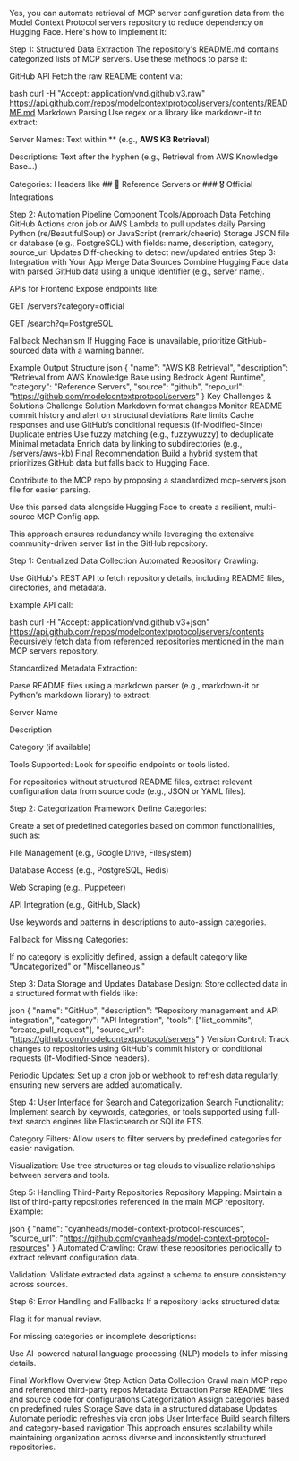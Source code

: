 Yes, you can automate retrieval of MCP server configuration data from the Model Context Protocol servers repository to reduce dependency on Hugging Face. Here's how to implement it:

Step 1: Structured Data Extraction
The repository's README.md contains categorized lists of MCP servers. Use these methods to parse it:

GitHub API
Fetch the raw README content via:

bash
curl -H "Accept: application/vnd.github.v3.raw" \
https://api.github.com/repos/modelcontextprotocol/servers/contents/README.md
Markdown Parsing
Use regex or a library like markdown-it to extract:

Server Names: Text within ** (e.g., **AWS KB Retrieval**)

Descriptions: Text after the hyphen (e.g., Retrieval from AWS Knowledge Base...)

Categories: Headers like ## 🌟 Reference Servers or ### 🎖️ Official Integrations

Step 2: Automation Pipeline
Component	Tools/Approach
Data Fetching	GitHub Actions cron job or AWS Lambda to pull updates daily
Parsing	Python (re/BeautifulSoup) or JavaScript (remark/cheerio)
Storage	JSON file or database (e.g., PostgreSQL) with fields: name, description, category, source_url
Updates	Diff-checking to detect new/updated entries
Step 3: Integration with Your App
Merge Data Sources
Combine Hugging Face data with parsed GitHub data using a unique identifier (e.g., server name).

APIs for Frontend
Expose endpoints like:

GET /servers?category=official

GET /search?q=PostgreSQL

Fallback Mechanism
If Hugging Face is unavailable, prioritize GitHub-sourced data with a warning banner.

Example Output Structure
json
{
  "name": "AWS KB Retrieval",
  "description": "Retrieval from AWS Knowledge Base using Bedrock Agent Runtime",
  "category": "Reference Servers",
  "source": "github",
  "repo_url": "https://github.com/modelcontextprotocol/servers"
}
Key Challenges & Solutions
Challenge	Solution
Markdown format changes	Monitor README commit history and alert on structural deviations
Rate limits	Cache responses and use GitHub’s conditional requests (If-Modified-Since)
Duplicate entries	Use fuzzy matching (e.g., fuzzywuzzy) to deduplicate
Minimal metadata	Enrich data by linking to subdirectories (e.g., /servers/aws-kb)
Final Recommendation
Build a hybrid system that prioritizes GitHub data but falls back to Hugging Face.

Contribute to the MCP repo by proposing a standardized mcp-servers.json file for easier parsing.

Use this parsed data alongside Hugging Face to create a resilient, multi-source MCP Config app.

This approach ensures redundancy while leveraging the extensive community-driven server list in the GitHub repository.


Step 1: Centralized Data Collection
Automated Repository Crawling:

Use GitHub's REST API to fetch repository details, including README files, directories, and metadata.

Example API call:

bash
curl -H "Accept: application/vnd.github.v3+json" https://api.github.com/repos/modelcontextprotocol/servers/contents
Recursively fetch data from referenced repositories mentioned in the main MCP servers repository.

Standardized Metadata Extraction:

Parse README files using a markdown parser (e.g., markdown-it or Python's markdown library) to extract:

Server Name

Description

Category (if available)

Tools Supported: Look for specific endpoints or tools listed.

For repositories without structured README files, extract relevant configuration data from source code (e.g., JSON or YAML files).

Step 2: Categorization Framework
Define Categories:

Create a set of predefined categories based on common functionalities, such as:

File Management (e.g., Google Drive, Filesystem)

Database Access (e.g., PostgreSQL, Redis)

Web Scraping (e.g., Puppeteer)

API Integration (e.g., GitHub, Slack)

Use keywords and patterns in descriptions to auto-assign categories.

Fallback for Missing Categories:

If no category is explicitly defined, assign a default category like "Uncategorized" or "Miscellaneous."

Step 3: Data Storage and Updates
Database Design:
Store collected data in a structured format with fields like:

json
{
    "name": "GitHub",
    "description": "Repository management and API integration",
    "category": "API Integration",
    "tools": ["list_commits", "create_pull_request"],
    "source_url": "https://github.com/modelcontextprotocol/servers"
}
Version Control:
Track changes to repositories using GitHub's commit history or conditional requests (If-Modified-Since headers).

Periodic Updates:
Set up a cron job or webhook to refresh data regularly, ensuring new servers are added automatically.

Step 4: User Interface for Search and Categorization
Search Functionality:
Implement search by keywords, categories, or tools supported using full-text search engines like Elasticsearch or SQLite FTS.

Category Filters:
Allow users to filter servers by predefined categories for easier navigation.

Visualization:
Use tree structures or tag clouds to visualize relationships between servers and tools.

Step 5: Handling Third-Party Repositories
Repository Mapping:
Maintain a list of third-party repositories referenced in the main MCP repository.
Example:

json
{
    "name": "cyanheads/model-context-protocol-resources",
    "source_url": "https://github.com/cyanheads/model-context-protocol-resources"
}
Automated Crawling:
Crawl these repositories periodically to extract relevant configuration data.

Validation:
Validate extracted data against a schema to ensure consistency across sources.

Step 6: Error Handling and Fallbacks
If a repository lacks structured data:

Flag it for manual review.

For missing categories or incomplete descriptions:

Use AI-powered natural language processing (NLP) models to infer missing details.

Final Workflow Overview
Step	Action
Data Collection	Crawl main MCP repo and referenced third-party repos
Metadata Extraction	Parse README files and source code for configurations
Categorization	Assign categories based on predefined rules
Storage	Save data in a structured database
Updates	Automate periodic refreshes via cron jobs
User Interface	Build search filters and category-based navigation
This approach ensures scalability while maintaining organization across diverse and inconsistently structured repositories.